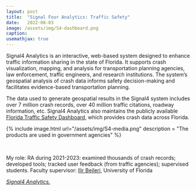 ```yaml
---
layout: post
title:  "Signal Four Analytics: Traffic Safety"
date:   2022-08-03
image: /assets/img/S4-dashboard.png
caption:
usemathjax: true
---
```


Signal4 Analytics is an interactive, web-based system designed to enhance traffic information sharing in the state of Florida. It supports crash visualization, mapping, and analysis for transportation planning agencies, law enforcement, traffic engineers, and research institutions. The system’s geospatial analysis of crash data informs safety decision-making and facilitates evidence-based transportation planning.

The data used to generate geospatial results in the Signal4 system includes over 7 million crash records,
over 40 million traffic citations, roadway information, etc. Signal4 Analytics also maintains the publicly available [Florida Traffic Safety Dashboard](https://signal4analytics.com/), which provides crash data across Florida. 

{% include image.html url="/assets/img/S4-media.png" description = "The products are used in government agencies" %}

<br />

My role: RA during 2021-2023: examined thousands of crash records; developed tools; tracked user feedback (from traffic agencies); supervised students. Faculty supervisor: [Ilir Bejleri](https://dcp.ufl.edu/faculties/bejleri-ilir/), University of Florida

[*Signal4 Analytics.*](https://www.geoplan.ufl.edu/portfolio/signal4/)
